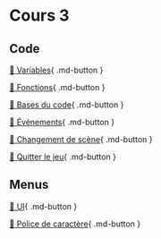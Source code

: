 # Cours 3
       
## Code
[📝 Variables](./code/variables.md){ .md-button }      

[📝 Fonctions](./code/fonctions.md){ .md-button }      

[📝 Bases du code](./code/base.md){ .md-button }     

[📝 Événements](./code/evenements.md){ .md-button }      

[📝 Changement de scène](./code/changement_scene.md){ .md-button }      

[📝 Quitter le jeu](./code/quitter_jeu.md){ .md-button }    

       
## Menus
[📝 UI](./unity/UI.md){ .md-button }    

[📝 Police de caractère](./unity/font.md){ .md-button }
